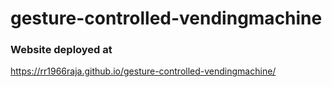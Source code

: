 # gesture-controlled-vendingmachine


### Website deployed at

https://rr1966raja.github.io/gesture-controlled-vendingmachine/
